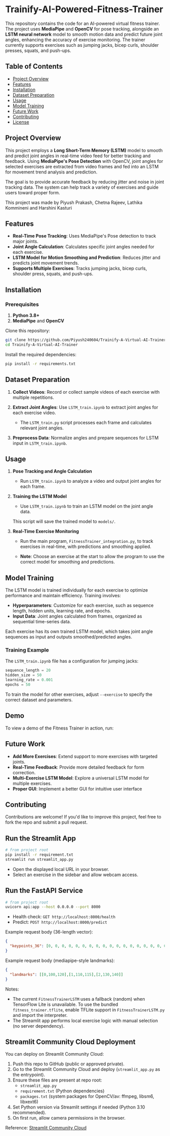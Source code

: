 # Trainify-AI-Powered-Fitness-Trainer

This repository contains the code for an AI-powered virtual fitness trainer. The project uses **MediaPipe** and **OpenCV** for pose tracking, alongside an **LSTM neural network** model to smooth motion data and predict future joint angles, enhancing the accuracy of exercise monitoring. The trainer currently supports exercises such as jumping jacks, bicep curls, shoulder presses, squats, and push-ups.

## Table of Contents

- [Project Overview](#project-overview)
- [Features](#features)
- [Installation](#installation)
- [Dataset Preparation](#dataset-preparation)
- [Usage](#usage)
- [Model Training](#model-training)
- [Future Work](#future-work)
- [Contributing](#contributing)
- [License](#license)

## Project Overview

This project employs a **Long Short-Term Memory (LSTM)** model to smooth and predict joint angles in real-time video feed for better tracking and feedback. Using **MediaPipe's Pose Detection** with OpenCV, joint angles for selected exercises are extracted from video frames and fed into an LSTM for movement trend analysis and prediction.

The goal is to provide accurate feedback by reducing jitter and noise in joint tracking data. The system can help track a variety of exercises and guide users toward proper form.

This project was made by Piyush Prakash, Chetna Rajeev, Lathika Kommineni and Harshini Kasturi

## Features

- **Real-Time Pose Tracking**: Uses MediaPipe's Pose detection to track major joints.
- **Joint Angle Calculation**: Calculates specific joint angles needed for each exercise.
- **LSTM Model for Motion Smoothing and Prediction**: Reduces jitter and predicts joint movement trends.
- **Supports Multiple Exercises**: Tracks jumping jacks, bicep curls, shoulder press, squats, and push-ups.

## Installation

### Prerequisites
1. **Python 3.8+**
2. **MediaPipe** and **OpenCV**

Clone this repository:
```bash
git clone https://github.com/Piyush240604/Trainify-A-Virtual-AI-Trainer
cd Trainify-A-Virtual-AI-Trainer
```

Install the required dependencies:
```bash
pip install -r requirements.txt
```

## Dataset Preparation

1. **Collect Videos**: Record or collect sample videos of each exercise with multiple repetitions.
2. **Extract Joint Angles**: Use `LSTM_train.ipynb` to extract joint angles for each exercise video.
    - The `LSTM_train.py` script processes each frame and calculates relevant joint angles.

3. **Preprocess Data**: Normalize angles and prepare sequences for LSTM input in `LSTM_train.ipynb`.

## Usage

1. **Pose Tracking and Angle Calculation**
   - Run `LSTM_train.ipynb` to analyze a video and output joint angles for each frame.


2. **Training the LSTM Model**
   - Use `LSTM_train.ipynb` to train an LSTM model on the joint angle data.

   This script will save the trained model to `models/`.

3. **Real-Time Exercise Monitoring**
   - Run the main program, `FitnessTrainer_integration.py`, to track exercises in real-time, with predictions and smoothing applied.


   - **Note**: Choose an exercise at the start to allow the program to use the correct model for smoothing and predictions.

## Model Training

The LSTM model is trained individually for each exercise to optimize performance and maintain efficiency. Training involves:
- **Hyperparameters**: Customize for each exercise, such as sequence length, hidden units, learning rate, and epochs.
- **Input Data**: Joint angles calculated from frames, organized as sequential time-series data.
  
Each exercise has its own trained LSTM model, which takes joint angle sequences as input and outputs smoothed/predicted angles.

### Training Example

The `LSTM_train.ipynb` file has a configuration for jumping jacks:

```python
sequence_length = 20
hidden_size = 50
learning_rate = 0.001
epochs = 50
```

To train the model for other exercises, adjust `--exercise` to specify the correct dataset and parameters.

## Demo

To view a demo of the Fitness Trainer in action, run:

## Future Work

- **Add More Exercises**: Extend support to more exercises with targeted joints.
- **Real-Time Feedback**: Provide more detailed feedback for form correction.
- **Multi-Exercise LSTM Model**: Explore a universal LSTM model for multiple exercises.
- **Proper GUI**: Implement a better GUI for intuitive user interface

## Contributing

Contributions are welcome! If you'd like to improve this project, feel free to fork the repo and submit a pull request.

## Run the Streamlit App

```bash
# from project root
pip install -r requirement.txt
streamlit run streamlit_app.py
```

- Open the displayed local URL in your browser.
- Select an exercise in the sidebar and allow webcam access.

## Run the FastAPI Service

```bash
# from project root
uvicorn api:app --host 0.0.0.0 --port 8000
```

- Health check: `GET http://localhost:8000/health`
- Predict: `POST http://localhost:8000/predict`

Example request body (36-length vector):
```json
{
  "keypoints_36": [0, 0, 0, 0, 0, 0, 0, 0, 0, 0, 0, 0, 0, 0, 0, 0, 0, 0, 0, 0, 0, 0, 0, 0, 0, 0, 0, 0, 0, 0, 0, 0, 0, 0, 0, 0]
}
```

Example request body (mediapipe-style landmarks):
```json
{
  "landmarks": [[0,100,120],[1,110,115],[2,130,140]]
}
```

Notes:
- The current `FitnessTrainerLSTM` uses a fallback (random) when TensorFlow Lite is unavailable. To use the bundled `fitness_trainer.tflite`, enable TFLite support in `FitnessTrainerLSTM.py` and import the interpreter.
- The Streamlit app performs local exercise logic with manual selection (no server dependency).

## Streamlit Community Cloud Deployment

You can deploy on Streamlit Community Cloud:

1. Push this repo to GitHub (public or approved private).
2. Go to the Streamlit Community Cloud and deploy (`streamlit_app.py` as the entrypoint).
3. Ensure these files are present at repo root:
   - `streamlit_app.py`
   - `requirement.txt` (Python dependencies)
   - `packages.txt` (system packages for OpenCV/av: ffmpeg, libsm6, libxext6)
4. Set Python version via Streamlit settings if needed (Python 3.10 recommended).
5. On first run, allow camera permissions in the browser.

Reference: [Streamlit Community Cloud](https://share.streamlit.io/)